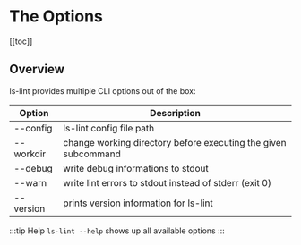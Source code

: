 # The Options

[[toc]]

## Overview

ls-lint provides multiple CLI options out of the box:

| Option    | Description                                                    |
|-----------|----------------------------------------------------------------| 
| --config  | ls-lint config file path                                       |
| --workdir | change working directory before executing the given subcommand |
| --debug   | write debug informations to stdout                             |
| --warn    | write lint errors to stdout instead of stderr (exit 0)         |
| --version | prints version information for ls-lint                         |

:::tip Help
`ls-lint --help` shows up all available options
:::